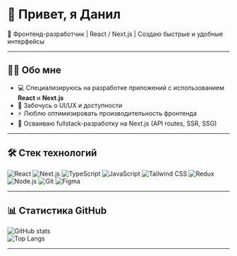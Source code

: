 # 👋 Привет, я Данил 

🚀 Фронтенд-разработчик | React / Next.js | Создаю быстрые и удобные интерфейсы  

---

## 🧑‍💻 Обо мне
- 💻 Специализируюсь на разработке приложений с использованием **React** и **Next.js**  
- 🎨 Забочусь о UI/UX и доступности  
- ⚡ Люблю оптимизировать производительность фронтенда  
- 🌱 Осваиваю fullstack-разработку на Next.js (API routes, SSR, SSG)  

---

## 🛠 Стек технологий
![React](https://img.shields.io/badge/-React-61DAFB?style=flat&logo=react&logoColor=000)
![Next.js](https://img.shields.io/badge/-Next.js-000000?style=flat&logo=next.js&logoColor=fff)
![TypeScript](https://img.shields.io/badge/-TypeScript-3178C6?style=flat&logo=typescript&logoColor=fff)
![JavaScript](https://img.shields.io/badge/-JavaScript-F7DF1E?style=flat&logo=javascript&logoColor=000)
![Tailwind CSS](https://img.shields.io/badge/-Tailwind%20CSS-38B2AC?style=flat&logo=tailwind-css&logoColor=fff)
![Redux](https://img.shields.io/badge/-Redux-764ABC?style=flat&logo=redux&logoColor=fff)
![Node.js](https://img.shields.io/badge/-Node.js-339933?style=flat&logo=node.js&logoColor=fff)
![Git](https://img.shields.io/badge/-Git-F05032?style=flat&logo=git&logoColor=fff)
![Figma](https://img.shields.io/badge/-Figma-F24E1E?style=flat&logo=figma&logoColor=fff)

---

## 📊 Статистика GitHub
![GitHub stats](https://github-readme-stats.vercel.app/api?username=Wyzihaki&show_icons=true&theme=radical)  
![Top Langs](https://github-readme-stats.vercel.app/api/top-langs/?username=Wyzihaki&layout=compact&theme=radical)

---
